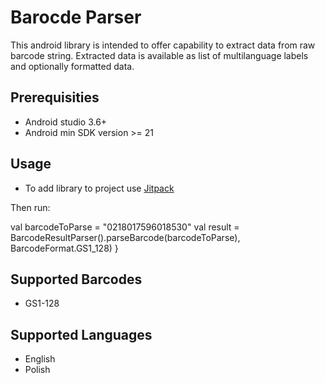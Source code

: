 # Barocde Parser
This android library is intended to offer capability to extract data from raw barcode string.
Extracted data is available as list of multilanguage labels and optionally formatted data.

## Prerequisities
* Android studio 3.6+
* Android min SDK version >= 21

## Usage
* To add library to project use [Jitpack](https://jitpack.io/)

Then run:

  val barcodeToParse = "0218017596018530"
  val result = BarcodeResultParser().parseBarcode(barcodeToParse), BarcodeFormat.GS1_128) }

## Supported Barcodes
* GS1-128

## Supported Languages
* English
* Polish

